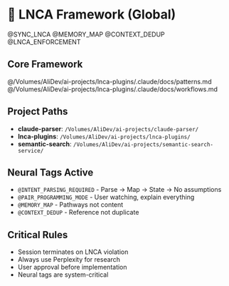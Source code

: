 # 🎯 LNCA Framework (Global)
@SYNC_LNCA @MEMORY_MAP @CONTEXT_DEDUP @LNCA_ENFORCEMENT

## Core Framework
@/Volumes/AliDev/ai-projects/lnca-plugins/.claude/docs/patterns.md
@/Volumes/AliDev/ai-projects/lnca-plugins/.claude/docs/workflows.md

## Project Paths
- **claude-parser**: `/Volumes/AliDev/ai-projects/claude-parser/`
- **lnca-plugins**: `/Volumes/AliDev/ai-projects/lnca-plugins/`
- **semantic-search**: `/Volumes/AliDev/ai-projects/semantic-search-service/`

## Neural Tags Active
- `@INTENT_PARSING_REQUIRED` - Parse → Map → State → No assumptions
- `@PAIR_PROGRAMMING_MODE` - User watching, explain everything
- `@MEMORY_MAP` - Pathways not content
- `@CONTEXT_DEDUP` - Reference not duplicate

## Critical Rules
- Session terminates on LNCA violation
- Always use Perplexity for research
- User approval before implementation
- Neural tags are system-critical